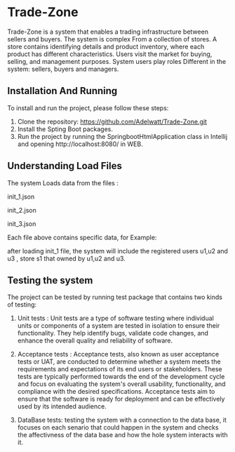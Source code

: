 # Trade-Zone

Trade-Zone is a system that enables a trading infrastructure between sellers and buyers. The system is complex
From a collection of stores. A store contains identifying details and product inventory, where each product has different characteristics. Users
visit the market for buying, selling, and management purposes. System users play roles
Different in the system: sellers, buyers and managers.

## Installation And Running

To install and run the project, please follow these steps:

1. Clone the repository: https://github.com/Adelwatt/Trade-Zone.git
2. Install the Spting Boot packages.
3. Run the project by running the SpringbootHtmlApplication class in Intellij and opening http://localhost:8080/ in WEB.

## Understanding Load Files

The system Loads data from the files :

 init_1.json

 init_2.json

 init_3.json

 Each file above contains specific data, for Example:

  after loading init_1 file, the system will include the registered users u1,u2 and u3 , store s1 that owned by u1,u2 and u3.

## Testing the system

The project can be tested by running test package that contains two kinds of testing:

1. Unit tests : Unit tests are a type of software testing where individual units or components of a system are tested in isolation to ensure their functionality. They help identify bugs, validate code changes, and enhance the overall quality and reliability of software.

2. Acceptance tests : 
Acceptance tests, also known as user acceptance tests or UAT, are conducted to determine whether a system meets the requirements and expectations of its end users or stakeholders. These tests are typically performed towards the end of the development cycle and focus on evaluating the system's overall usability, functionality, and compliance with the desired specifications. Acceptance tests aim to ensure that the software is ready for deployment and can be effectively used by its intended audience.

3. DataBase tests: testing the system with a connection to the data base, it focuses on each senario that could happen in the system and checks the affectivness of the data base and how the hole system interacts with it. 

